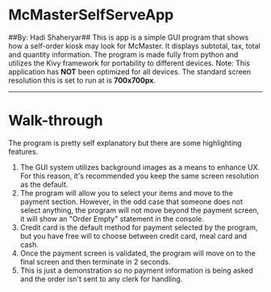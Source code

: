 # McMasterSelfServeApp
##By: Hadi Shaheryar##
This is app is a simple GUI program that shows how a self-order kiosk may look for McMaster.
It displays subtotal, tax, total and quantity information.
The program is made fully from python and utilizes the Kivy framework for portability to different devices.
Note: This application has **NOT** been optimized for all devices. The standard screen resolution this is set to run at is **700x700px**.
- - - -
# Walk-through #
The program is pretty self explanatory but there are some highlighting features.
1. The GUI system utilizes background images as a means to enhance UX. For this reason, it's recommended you keep the same screen resolution as the default.
2. The program will allow you to select your items and move to the payment section. However, in the odd case that someone does not select anything, the program will not move beyond the payment screen, it will show an "Order Empty" statement in the console.
3. Credit card is the default method for payment selected by the program, but you have free will to choose between credit card, meal card and cash.
4. Once the payment screen is validated, the program will move on to the final screen and then terminate in 2 seconds.
5. This is just a demonstration so no payment information is being asked and the order isn't sent to any clerk for handling.
